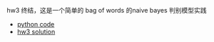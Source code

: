 
hw3 终结，这是一个简单的 bag of words 的naive bayes 判别模型实践

- [python code](./hw3.py)
- [hw3 solution](./homework3_sol.pdf)